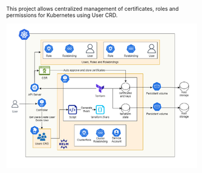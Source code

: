 <p>This project allows centralized management of certificates, roles and permissions for Kubernetes using User CRD.</p>

<img src="architecture.png">
